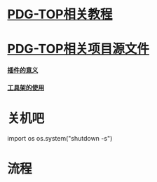 # [PDG-TOP相关教程](https://github.com/FofightFong/All_In_One/blob/master/efficiency/pdg_top_tutorial.md)

# [PDG-TOP相关项目源文件](https://github.com/FofightFong/All_In_One/blob/master/efficiency/pdg_top_source.md)

#### [插件的意义](https://github.com/FofightFong/All_In_One/blob/master/efficiency/thinkofaddon.md)

#### [工具架的使用](https://github.com/FofightFong/All_In_One/blob/master/efficiency/tool_shelf.md)

# 关机吧

import os 
os.system("shutdown -s")


# 流程
